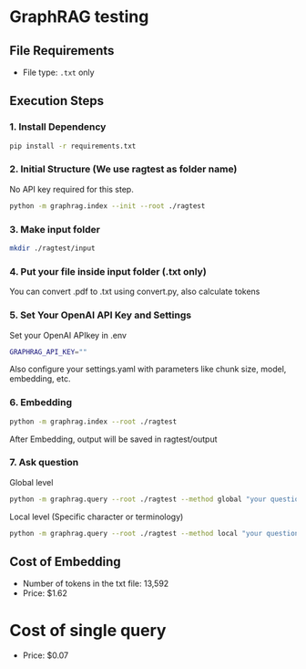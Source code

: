 # GraphRAG testing

## File Requirements
- File type: `.txt` only

## Execution Steps
### 1. Install Dependency
```bash
pip install -r requirements.txt
```

### 2. Initial Structure (We use ragtest as folder name)
No API key required for this step.
```bash
python -m graphrag.index --init --root ./ragtest
```

### 3. Make input folder
```bash
mkdir ./ragtest/input
```

### 4. Put your file inside input folder (.txt only)
You can convert .pdf to .txt using convert.py, also calculate tokens

### 5. Set Your OpenAI API Key and Settings
Set your OpenAI APIkey in .env
```bash
GRAPHRAG_API_KEY=""
```
Also configure your settings.yaml with parameters like chunk size, model, embedding, etc.

### 6. Embedding
```bash
python -m graphrag.index --root ./ragtest
```
After Embedding, output will be saved in ragtest/output

### 7. Ask question
Global level
```bash
python -m graphrag.query --root ./ragtest --method global "your question"
```

Local level (Specific character or terminology)
```bash
python -m graphrag.query --root ./ragtest --method local "your question"
```

## Cost of Embedding
- Number of tokens in the txt file: 13,592
- Price: $1.62

# Cost of single query
- Price: $0.07


